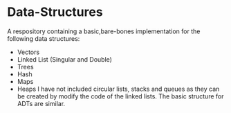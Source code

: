 # Data-Structures
A respository containing a basic,bare-bones implementation for the following data structures:
- Vectors
- Linked List (Singular and Double) 
- Trees
- Hash
- Maps
- Heaps
I have not included circular lists, stacks and queues as they can be created by modify the code of the linked lists. The basic structure for ADTs are similar.
